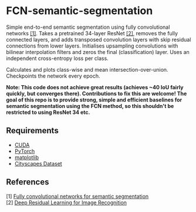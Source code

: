 FCN-semantic-segmentation
=========================

Simple end-to-end semantic segmentation using fully convolutional networks [[1]](#references). Takes a pretrained 34-layer ResNet [[2]](#references), removes the fully connected layers, and adds transposed convolution layers with skip residual connections from lower layers. Initialises upsampling convolutions with bilinear interpolation filters and zeros the final (classification) layer. Uses an independent cross-entropy loss per class.

Calculates and plots class-wise and mean intersection-over-union. Checkpoints the network every epoch.

**Note: This code does not achieve great results (achieves ~40 IoU fairly quickly, but converges there). Contributions to fix this are welcome! The goal of this repo is to provide strong, simple and efficient baselines for semantic segmentation using the FCN method, so this shouldn't be restricted to using ResNet 34 etc.**

Requirements
------------

- [CUDA](https://developer.nvidia.com/cuda-zone)
- [PyTorch](http://pytorch.org/)
- [matplotlib](https://matplotlib.org/)
- [Cityscapes Dataset](https://www.cityscapes-dataset.com/)

References
----------

[1] [Fully convolutional networks for semantic segmentation](https://arxiv.org/abs/1605.06211)  
[2] [Deep Residual Learning for Image Recognition](https://arxiv.org/abs/1512.03385)  
